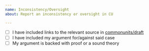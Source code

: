 ```yaml
---
name: Inconsistency/Oversight
about: Report an inconsistency or oversight in CU

---
```


- [ ] I have included links to the relevant source in [commonunits/draft](https://github.com/commonunits/draft)
- [ ] I have included my argument for/against said case
- [ ] My argument is backed with proof or a sound theory
